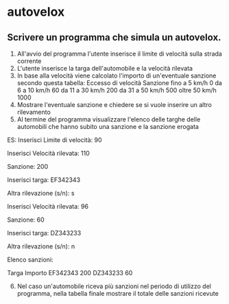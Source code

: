 # autovelox
## Scrivere un programma che simula un autovelox.

1. All'avvio del programma l'utente inserisce il limite di velocità sulla strada corrente
2. L'utente inserisce la targa dell'automobile e la velocità rilevata
3. In base alla velocità viene calcolato l'importo di un'eventuale sanzione secondo questa tabella:
Eccesso di velocità	Sanzione
fino a 5 km/h	0
da 6 a 10 km/h	60
da 11 a 30 km/h	200
da 31 a 50 km/h	500
oltre 50 km/h	1000
4. Mostrare l'eventuale sanzione e chiedere se si vuole inserire un altro rilevamento
5. Al termine del programma visualizzare l'elenco delle targhe delle automobili che hanno subito una sanzione e la sanzione erogata

ES: Inserisci Limite di velocità: 90

Inserisci Velocità rilevata: 110

Sanzione: 200

Inserisci targa: EF342343

Altra rilevazione (s/n): s

Inserisci Velocità rilevata: 96

Sanzione: 60

Inserisci targa: DZ343233

Altra rilevazione (s/n): n

Elenco sanzioni:

Targa	Importo
EF342343	200
DZ343233	60

6. Nel caso un'automobile riceva più sanzioni nel periodo di utilizzo del programma, nella tabella finale mostrare il totale delle sanzioni ricevute
